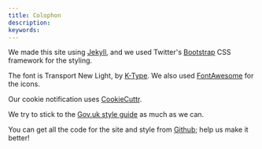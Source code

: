 ```yaml
---
title: Colophon
description:
keywords:
---
```


We made this site using [Jekyll](http://jekyllrb.com), and we used Twitter's 
[Bootstrap](http://getbootstrap.com) CSS framework for the
styling.

The font is Transport New Light, by [K-Type](http://www.k-type.com/). 
We also used [FontAwesome](http://fontawesome.io/) for the icons.

Our cookie notification uses [CookieCuttr](http://cookiecuttr.com/).

We try to stick to the [Gov.uk style guide](https://www.gov.uk/designprinciples/styleguide) 
as much as we can.

You can get all the code for the site and style from 
[Github](http://github.com/cdcssg); help us make it better!